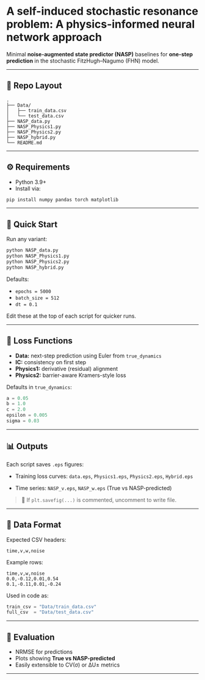 # A self-induced stochastic resonance problem: A physics-informed neural network approach

Minimal **noise-augmented state predictor (NASP)** baselines for **one-step prediction** in the stochastic FitzHugh–Nagumo (FHN) model.

---

## 📁 Repo Layout

```text
.
├── Data/
│   ├── train_data.csv
│   └── test_data.csv
├── NASP_data.py
├── NASP_Physics1.py
├── NASP_Physics2.py
├── NASP_hybrid.py
└── README.md
````

---

## ⚙️ Requirements

* Python 3.9+
* Install via:

```bash
pip install numpy pandas torch matplotlib
```

---

## 🚀 Quick Start

Run any variant:

```bash
python NASP_data.py
python NASP_Physics1.py
python NASP_Physics2.py
python NASP_hybrid.py
```

Defaults:

* `epochs = 5000`
* `batch_size = 512`
* `dt = 0.1`

Edit these at the top of each script for quicker runs.

---

## 🧠 Loss Functions

* **Data:** next-step prediction using Euler from `true_dynamics`
* **IC:** consistency on first step
* **Physics1:** derivative (residual) alignment
* **Physics2:** barrier-aware Kramers-style loss

Defaults in `true_dynamics`:

```python
a = 0.05
b = 1.0
c = 2.0
epsilon = 0.005
sigma = 0.03
```

---

## 📊 Outputs

Each script saves `.eps` figures:

* Training loss curves:
  `data.eps`, `Physics1.eps`, `Physics2.eps`, `Hybrid.eps`

* Time series:
  `NASP_v.eps`, `NASP_w.eps` (True vs NASP-predicted)

> 🔧 If `plt.savefig(...)` is commented, uncomment to write file.

---

## 🧪 Data Format

Expected CSV headers:

```
time,v,w,noise
```

Example rows:

```csv
time,v,w,noise
0.0,-0.12,0.01,0.54
0.1,-0.11,0.01,-0.24
```

Used in code as:

```python
train_csv = "Data/train_data.csv"
full_csv  = "Data/test_data.csv"
```

---

## 🧠 Evaluation

* NRMSE for predictions
* Plots showing **True vs NASP-predicted**
* Easily extensible to CV(σ) or ΔU± metrics

---


